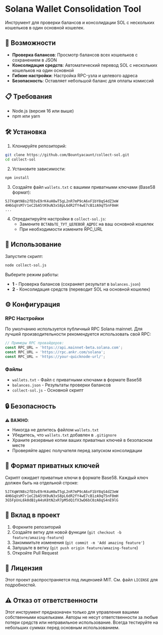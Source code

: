 # Solana Wallet Consolidation Tool

Инструмент для проверки балансов и консолидации SOL с нескольких кошельков в один основной кошелек.

## 🚀 Возможности

- **Проверка балансов**: Просмотр балансов всех кошельков с сохранением в JSON
- **Консолидация средств**: Автоматический перевод SOL с нескольких кошельков на один основной
- **Гибкие настройки**: Настройка RPC-узла и целевого адреса
- **Безопасность**: Оставляет небольшой баланс для оплаты комиссий

## 📋 Требования

- Node.js (версия 16 или выше)
- npm или yarn

## 🛠 Установка

1. Клонируйте репозиторий:
```bash
git clone https://github.com/Bountyacaunt/collect-sol.git
cd collect-sol
```

2. Установите зависимости:
```bash
npm install
```

3. Создайте файл `wallets.txt` с вашими приватными ключами (Base58 формат):
```
5J7XqWtN8s2fD3vE9rK4uH8wT5gL2nR7mP9cA6xF1bY8qS4dZ3eW
4H6GqVsM7r1eC2bA5tK9uN3xS8pL6dR2fY4wE7cB1zA9qT5nF0mH
...
```

4. Отредактируйте настройки в `collect-sol.js`:
   - Замените `ВСТАВЬТЕ_ТУТ_ЦЕЛЕВОЙ_АДРЕС` на ваш основной кошелек
   - При необходимости измените RPC_URL

## 🚀 Использование

Запустите скрипт:
```bash
node collect-sol.js
```

Выберите режим работы:
- **1** - Проверка балансов (сохраняет результат в `balances.json`)
- **2** - Консолидация средств (переводит SOL на основной кошелек)

## ⚙️ Конфигурация

### RPC Настройки
По умолчанию используется публичный RPC Solana mainnet. Для лучшей производительности рекомендуется использовать свой RPC:

```javascript
// Примеры RPC провайдеров:
const RPC_URL = 'https://api.mainnet-beta.solana.com';
const RPC_URL = 'https://rpc.ankr.com/solana';
const RPC_URL = 'https://your-quicknode-url/';
```

### Файлы

- `wallets.txt` - Файл с приватными ключами в формате Base58
- `balances.json` - Результаты проверки балансов
- `collect-sol.js` - Основной скрипт

## 🔒 Безопасность

⚠️ **ВАЖНО**:
- Никогда не делитесь файлом `wallets.txt`
- Убедитесь, что `wallets.txt` добавлен в `.gitignore`
- Храните резервные копии ваших приватных ключей в безопасном месте
- Проверяйте адрес получателя перед запуском консолидации

## 📝 Формат приватных ключей

Скрипт ожидает приватные ключи в формате Base58. Каждый ключ должен быть на отдельной строке:

```
5J7XqWtN8s2fD3vE9rK4uH8wT5gL2nR7mP9cA6xF1bY8qS4dZ3eW
4H6GqVsM7r1eC2bA5tK9uN3xS8pL6dR2fY4wE7cB1zA9qT5nF0mH
3G5FpUnL6k0dB1yA4sK8tN2xR7pM5dQ1fX3wD6bC0zA8qS4nE9lG
```

## 🤝 Вклад в проект

1. Форкните репозиторий
2. Создайте ветку для новой функции (`git checkout -b feature/amazing-feature`)
3. Закоммитьте изменения (`git commit -m 'Add amazing feature'`)
4. Запушьте в ветку (`git push origin feature/amazing-feature`)
5. Откройте Pull Request

## 📄 Лицензия

Этот проект распространяется под лицензией MIT. См. файл `LICENSE` для подробностей.

## ⚠️ Отказ от ответственности

Этот инструмент предназначен только для управления вашими собственными кошельками. Авторы не несут ответственности за любые потери средств или неправильное использование. Всегда тестируйте на небольших суммах перед основным использованием.
